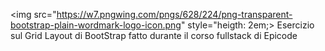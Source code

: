 <img src="https://w7.pngwing.com/pngs/628/224/png-transparent-bootstrap-plain-wordmark-logo-icon.png" style="heigth: 2em;>
Esercizio sul Grid Layout di BootStrap fatto durante il corso fullstack di Epicode
